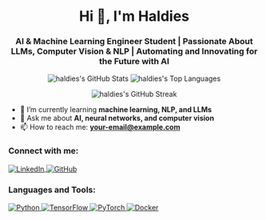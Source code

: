 <h1 align="center">Hi 👋, I'm Haldies</h1>
<h3 align="center">AI & Machine Learning Engineer Student | Passionate About LLMs, Computer Vision & NLP | Automating and Innovating for the Future with AI</h3>

<p align="center">
  <img src="https://github-readme-stats.vercel.app/api?username=haldies&theme=tokyonight&show_icons=true&hide_border=true&count_private=false" alt="haldies's GitHub Stats" />
  <img src="https://github-readme-stats.vercel.app/api/top-langs/?username=haldies&theme=tokyonight&show_icons=true&hide_border=true&layout=compact" alt="haldies's Top Languages" />
</p>
<div align="center">
  <img src="https://github-readme-streak-stats.herokuapp.com/?user=haldies&theme=tokyonight&hide_border=true" alt="haldies's GitHub Streak" />
</div>

- 🌱 I’m currently learning **machine learning, NLP, and LLMs**
- 💬 Ask me about **AI, neural networks, and computer vision**
- 📫 How to reach me: **your-email@example.com**

<h3 align="left">Connect with me:</h3>
<p align="left">
  <a href="https://linkedin.com/in/haldies" target="_blank">
    <img align="center" src="https://img.shields.io/badge/-LinkedIn-%230077B5.svg?style=for-the-badge&logo=linkedin&logoColor=white" alt="LinkedIn" />
  </a>
  <a href="https://github.com/haldies" target="_blank">
    <img align="center" src="https://img.shields.io/badge/-GitHub-%2312100E.svg?style=for-the-badge&logo=github&logoColor=white" alt="GitHub" />
  </a>
</p>

<h3 align="left">Languages and Tools:</h3>
<p align="left"> 
  <a href="https://www.python.org" target="_blank">
    <img src="https://img.shields.io/badge/python-%2314354C.svg?style=for-the-badge&logo=python&logoColor=white" alt="Python" />
  </a>
  <a href="https://tensorflow.org" target="_blank">
    <img src="https://img.shields.io/badge/tensorflow-%23FF6F00.svg?style=for-the-badge&logo=tensorflow&logoColor=white" alt="TensorFlow" />
  </a>
  <a href="https://pytorch.org" target="_blank">
    <img src="https://img.shields.io/badge/pytorch-%23EE4C2C.svg?style=for-the-badge&logo=pytorch&logoColor=white" alt="PyTorch" />
  </a>
  <a href="https://www.docker.com/" target="_blank">
    <img src="https://img.shields.io/badge/docker-%230db7ed.svg?style=for-the-badge&logo=docker&logoColor=white" alt="Docker" />
  </a>
</p>

